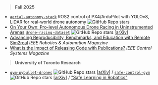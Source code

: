 <!--
### Always in Beta 🧪 
-->

> **Fall 2025**
- [`aerial-autonomy-stack`](https://github.com/JacopoPan/aerial-autonomy-stack) ROS2 control of PX4/ArduPilot with YOLOv8, LiDAR for real-world drone autonomy ![GitHub Repo stars](https://img.shields.io/github/stars/JacopoPan/aerial-autonomy-stack?style=flat) 
- [On Your Own: Pro-level Autonomous Drone Racing in Uninstrumented Arenas](https://arxiv.org/abs/2510.13644) [`drone-racing-dataset`](https://github.com/tii-racing/drone-racing-dataset) ![GitHub Repo stars](https://img.shields.io/github/stars/tii-racing/drone-racing-dataset?style=flat) [[arXiv](https://arxiv.org/abs/2311.02667)] 
- [Advancing Reproducibility, Benchmarks, and Education with Remote Sim2real](https://www.dynsyslab.org/wp-content/papercite-data/pdf/teetaert-ram25.pdf) *IEEE Robotics & Automation Magazine*
- [What is the Impact of Releasing Code with Publications?](https://arxiv.org/abs/2308.10008v1) *IEEE Control Systems Magazine*

> **University of Toronto Research**
- [`gym-pybullet-drones`](https://github.com/utiasDSL/gym-pybullet-drones) ![GitHub Repo stars](https://img.shields.io/github/stars/utiasDSL/gym-pybullet-drones?style=flat)  [[arXiv](https://arxiv.org/abs/2103.02142)] / [`safe-control-gym`](https://github.com/utiasDSL/safe-control-gym) ![GitHub Repo stars](https://img.shields.io/github/stars/utiasDSL/safe-control-gym?style=flat)  [[arXiv](https://arxiv.org/abs/2109.06325)] / ["Safe Learning in Robotics"](https://arxiv.org/abs/2108.06266)

<!--

> - 🧑‍💻 [`leetcode-top100-liked-questions`](https://github.com/JacopoPan/leetcode-top100-liked-questions) 🧑‍💻
> - 📚 [`a-minimalist-guide`](https://github.com/JacopoPan/a-minimalist-guide) 📚
> - re-watch our [IROS 2022 sim2real competition](https://www.youtube.com/watch?v=-il6B1XeJkI)

**JacopoPan/JacopoPan** is a ✨ _special_ ✨ repository because its `README.md` (this file) appears on your GitHub profile.
-->
